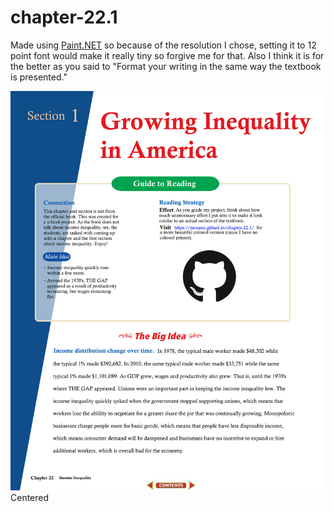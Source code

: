 # chapter-22.1
Made using <a href="https://www.getpaint.net/">Paint.NET</a> so because of the resolution I chose, setting it to 12 point font would make it really tiny so forgive me for that. Also I think it is for the better as you said to "Format your writing in the same way the textbook is presented."
<div stlye="postion: relative; text-align: center; color: white;">
<img src="Chapter 22.1-1.png" alt="Chapter 22.1 Page 1" width="500">
<div stlye="position: absolute; top: 50%; left: 50%; transform: translate(-50%, -50%);">Centered</div>
</div>
